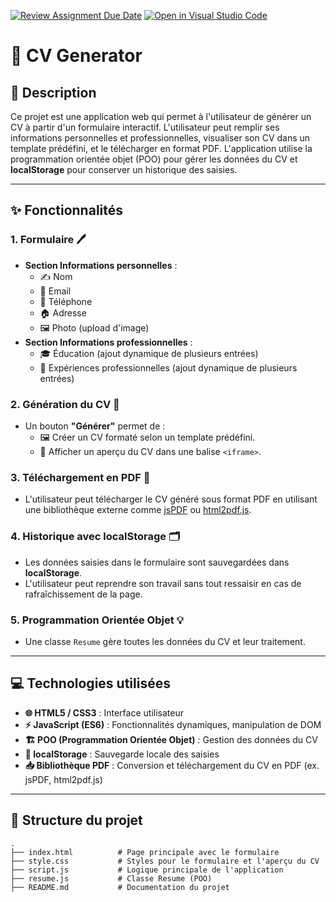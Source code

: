 [![Review Assignment Due Date](https://classroom.github.com/assets/deadline-readme-button-22041afd0340ce965d47ae6ef1cefeee28c7c493a6346c4f15d667ab976d596c.svg)](https://classroom.github.com/a/njaFCGWI)
[![Open in Visual Studio Code](https://classroom.github.com/assets/open-in-vscode-2e0aaae1b6195c2367325f4f02e2d04e9abb55f0b24a779b69b11b9e10269abc.svg)](https://classroom.github.com/online_ide?assignment_repo_id=17309586&assignment_repo_type=AssignmentRepo)
# 📝 CV Generator

## 📖 Description

Ce projet est une application web qui permet à l'utilisateur de générer un CV à partir d'un formulaire interactif. L'utilisateur peut remplir ses informations personnelles et professionnelles, visualiser son CV dans un template prédéfini, et le télécharger en format PDF. L'application utilise la programmation orientée objet (POO) pour gérer les données du CV et **localStorage** pour conserver un historique des saisies.

---

## ✨ Fonctionnalités

### 1. **Formulaire** 🖊️  
- **Section Informations personnelles** :  
  - ✍️ Nom  
  - 📧 Email  
  - 📱 Téléphone  
  - 🏠 Adresse  
  - 🖼️ Photo (upload d'image)  
- **Section Informations professionnelles** :  
  - 🎓 Éducation (ajout dynamique de plusieurs entrées)  
  - 💼 Expériences professionnelles (ajout dynamique de plusieurs entrées)

### 2. **Génération du CV** 🚀  
- Un bouton **"Générer"** permet de :  
  - 🖼️ Créer un CV formaté selon un template prédéfini.  
  - 👀 Afficher un aperçu du CV dans une balise `<iframe>`.

### 3. **Téléchargement en PDF** 📄  
- L'utilisateur peut télécharger le CV généré sous format PDF en utilisant une bibliothèque externe comme [jsPDF](https://github.com/parallax/jsPDF) ou [html2pdf.js](https://github.com/eKoopmans/html2pdf.js).

### 4. **Historique avec localStorage** 🗂️  
- Les données saisies dans le formulaire sont sauvegardées dans **localStorage**.  
- L'utilisateur peut reprendre son travail sans tout ressaisir en cas de rafraîchissement de la page.

### 5. **Programmation Orientée Objet** 💡  
- Une classe `Resume` gère toutes les données du CV et leur traitement.

---

## 💻 Technologies utilisées

- **🌐 HTML5 / CSS3** : Interface utilisateur  
- **⚡ JavaScript (ES6)** : Fonctionnalités dynamiques, manipulation de DOM  
- **🏗️ POO (Programmation Orientée Objet)** : Gestion des données du CV  
- **📂 localStorage** : Sauvegarde locale des saisies  
- **📥 Bibliothèque PDF** : Conversion et téléchargement du CV en PDF (ex. jsPDF, html2pdf.js)

---

## 📂 Structure du projet

```plaintext
.
├── index.html          # Page principale avec le formulaire
├── style.css           # Styles pour le formulaire et l'aperçu du CV
├── script.js           # Logique principale de l'application
├── resume.js           # Classe Resume (POO)
├── README.md           # Documentation du projet
